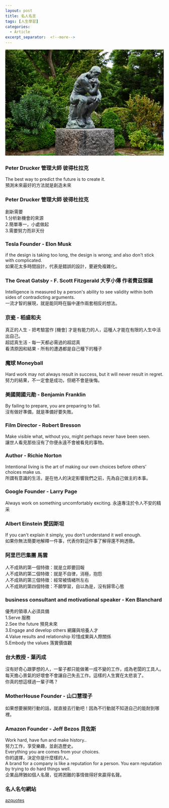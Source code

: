 ```yaml
---
layout: post
title: 名人名言
tags: [人生學習]
categories:
  - Article
excerpt_separator:  <!--more-->
---
```

![my screenshot](/assets/thinker.jpeg)

### Peter Drucker 管理大師 彼得杜拉克 
The best way to predict the future is to create it.<br>
預測未來最好的方法就是創造未來<br>

### Peter Drucker 管理大師 彼得杜拉克 
創新需要<br>
1.分析新機會的來源<br>
2.簡單專一，小處做起<br>
3.需要努力而非天份<br>

### Tesla Founder - Elon Musk
if the design is taking too long, the design is wrong; and also don't stick with complicated.<br>
如果花太多時間設計，代表是錯誤的設計，要避免複雜化。

### The Great Gatsby - F. Scott Fitzgerald 大亨小傳 作者費茲傑羅
Intelligence is measured by a person's ability to see validity within both sides of contradicting arguments.<br>
一流才智的展現，就是能同時在腦中運作兩套相反的想法。 
 
### 京瓷 - 稻盛和夫
真正的人生 - 把考驗當作 [機會] 才是有能力的人，這種人才能在有限的人生中活出自己。<br>
超認真生活 - 每一天都必需過的超認真<br>
看清原因和結果 - 所有的遭遇都是自己種下的種子<br>
 
### 魔球 Moneyball
Hard work may not always result in success, but it will never result in regret.<br>
努力的結果，不一定會是成功，但絕不會是後悔。<br>
 
### 美國開國元勛 - Benjamin Franklin
By failing to prepare, you are preparing to fail.<br>
沒有做好準備，就是準備好要失敗。 
 

### Film Director - Robert Bresson
Make visible what, without you, might perhaps never have been seen.<br>
讓世人看見那些沒有了你便永遠不會被看見的事物。

### Author - Richie Norton
Intentional living is the art of making our own choices before others’ choices make us. <br>
所謂有意識的生活，是在他人的決定影響我們之前，先為自己做主的本事。

### Google Founder - Larry Page
Always work on something uncomfortably exciting.
永遠專注於令人不安的精采
 
### Albert Einstein 愛因斯坦
If you can't explain it simply, you don't understand it well enough.<br>
如果你無法簡要地解釋一件事，代表你對這件事了解得還不夠透徹。
 
### 阿里巴巴集團 馬雲
人不成熟的第一個特徵：就是立即要回報<br>
人不成熟的第二個特徵：就是不自律，消極，抱怨<br>
人不成熟的第三個特徵：經常被情緒所左右<br>
人不成熟的第四個特徵：不願學習，自以為是，沒有歸零心態<br>
 
### business consultant and motivational speaker - Ken Blanchard
優秀的領導人必須具備<br>
1.Serve 服務<br>
2.See the future 預見未來<br>
3.Engage and develop others  網羅與培養人才<br>
4.Value results and relationship 珍惜成果與人際關係<br>
5.Embody the values 落實價值觀<br>
 
### 台大教授 - 葉丙成
沒有好奇心跟夢想的人，一輩子都只能做著一成不變的工作，成為老闆的工具人。<br>
每天擔心景氣的好壞會不會讓自己失去工作。這樣的人生實在太悲哀了。<br>
你真的想這樣過一輩子嗎？<br>
 
### MotherHouse Founder - 山口慧理子
如果想要展開行動的話，就直接去行動吧！因為不行動就不知道自己的能耐到哪裡。
  
### Amazon Founder - Jeff Bezos 貝佐斯
Work hard, have fun and make history..<br>
努力工作，享受樂趣，並創造歷史。<br>
Everything you are comes from your choices.<br>
你的選擇，決定你是什麼樣的人。<br>
A brand for a company is like a reputation for a person. You earn reputation by trying to do hard things well.<br>
企業品牌猶如個人名聲，從將困難的事情做得好來贏得名聲。
  

### 名人名句網站
[azquotes](https://www.azquotes.com/)




